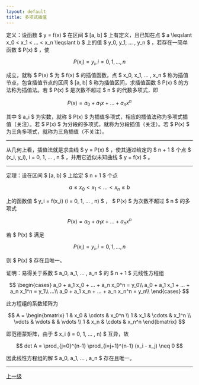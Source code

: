 ```yaml
---
layout: default
title: 多项式插值
---
```


定义：设函数 $ y = f(x) $ 在区间 $ [a, b] $ 上有定义，且已知在点 $ a \leqslant x_0 < x_1 < ... < x_n \leqslant b $ 上的值 $ y_0, y_1, ... , y_n $ ，若存在一简单函数 $ P(x) $ ，使

$$ P(x_i) = y_i, i = 0, 1, ... , n $$

成立，就称 $ P(x) $ 为 $ f(x) $ 的插值函数，点 $ x_0, x_1, ... , x_n $ 称为插值节点，包含插值节点的区间 $ [a, b] $ 称为插值区间，求插值函数 $ P(x) $ 的方法称为插值法。若 $ P(x) $ 是次数不超过 $ n $ 的代数多项式，即

$$ P(x) = a_0 + a_1 x + ... + a_n x^n $$

其中 $ a_i $ 为实数，就称 $ P(x) $ 为插值多项式，相应的插值法称为多项式插值（关注）。若 $ P(x) $ 为分段的多项式，就称为分段插值（关注）。若 $ P(x) $ 为三角多项式，就称为三角插值（不关注）。

* * *

从几何上看，插值法就是求曲线 $ y = P(x) $ ，使其通过给定的 $ n + 1 $ 个点 $ (x_i, y_i), i = 0, 1, ... , n $ ，并用它近似未知曲线 $ y = f(x) $ 。

* * *

定理：设在区间 $ [a, b] $ 上给定 $ n + 1 $ 个点

$$ a \leqslant x_0 < x_1 < ... < x_n \leqslant b $$

上的函数值 $ y_i = f(x_i) (i = 0, 1, ... , n) $ ， $ P(x) $ 为次数不超过 $ n $ 的多项式

$$ P(x) = a_0 + a_1 x + ... + a_n x^n $$

若 $ P(x) $ 满足

$$ P(x_i) = y_i, i = 0, 1, ... , n $$

则 $ P(x) $ 存在且唯一。

证明：易得关于系数 $ a_0, a_1, ... , a_n $ 的 $ n + 1 $ 元线性方程组

$$
    \begin{cases}
        a_0 + a_1 x_0 + ... + a_n x_0^n = y_0\\
        a_0 + a_1 x_1 + ... + a_n x_1^n = y_1\\
        ...\\
        a_0 + a_1 x_n + ... + a_n x_n^n = y_n\\
    \end{cases}
$$

此方程组的系数矩阵为

$$ 
    A = \begin{bmatrix}
        1       &   x_0     &   \cdots  &   x_0^n   \\
        1       &   x_1     &   \cdots  &   x_1^n   \\
        \vdots  &   \vdots  &               &   \vdots  \\
        1       &   x_n     &   \cdots  &   x_n^n
        \end{bmatrix}
$$

即范德蒙矩阵，由于 $ x_i (i = 0, 1, ... , n) $ 互异，故

$$ det A = \prod_{j=0}^{n-1} \prod_{i=j+1}^{n-1} (x_i - x_j) \neq 0 $$

因此线性方程组的解 $ a_0, a_1, ... , a_n $ 存在且唯一。

* * *
    
[上一级](./../index.html)
